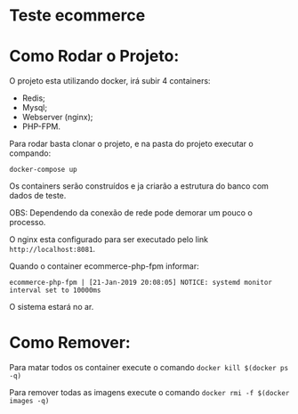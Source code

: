 Teste ecommerce
==================================
# Como Rodar o Projeto: #

O projeto esta utilizando docker, irá subir 4 containers:

- Redis;
- Mysql;
- Webserver (nginx);
- PHP-FPM.

Para rodar basta clonar o projeto, e na pasta do projeto executar o compando:

`docker-compose up`

Os containers serão construídos e ja criarão a estrutura do banco com dados de teste.

OBS: Dependendo da conexão de rede pode demorar um pouco o processo.

O nginx esta configurado para ser executado pelo link `http://localhost:8081`.

Quando o container ecommerce-php-fpm informar:

`ecommerce-php-fpm | [21-Jan-2019 20:08:05] NOTICE: systemd monitor interval set to 10000ms`

O sistema estará no ar.

# Como Remover: #

Para matar todos os container execute o comando `docker kill $(docker ps -q)`

Para remover todas as imagens execute o comando `docker rmi -f $(docker images -q)`
